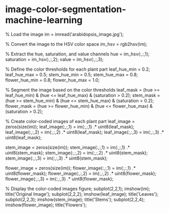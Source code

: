 # image-color-segmentation-machine-learning
 % Load the image
im = imread('arabidopsis_image.jpg');

% Convert the image to the HSV color space
im_hsv = rgb2hsv(im);

% Extract the hue, saturation, and value channels
hue = im_hsv(:,:,1);
saturation = im_hsv(:,:,2);
value = im_hsv(:,:,3);

% Define the color thresholds for each plant part
leaf_hue_min = 0.2; leaf_hue_max = 0.5;
stem_hue_min = 0.5; stem_hue_max = 0.8;
flower_hue_min = 0.8; flower_hue_max = 1.0;

% Segment the image based on the color thresholds
leaf_mask = (hue >= leaf_hue_min) & (hue <= leaf_hue_max) & (saturation > 0.2);
stem_mask = (hue >= stem_hue_min) & (hue <= stem_hue_max) & (saturation > 0.2);
flower_mask = (hue >= flower_hue_min) & (hue <= flower_hue_max) & (saturation > 0.2);

% Create color-coded images of each plant part
leaf_image = zeros(size(im));
leaf_image(:,:,1) = im(:,:,1) .* uint8(leaf_mask);
leaf_image(:,:,2) = im(:,:,2) .* uint8(leaf_mask);
leaf_image(:,:,3) = im(:,:,3) .* uint8(leaf_mask);

stem_image = zeros(size(im));
stem_image(:,:,1) = im(:,:,1) .* uint8(stem_mask);
stem_image(:,:,2) = im(:,:,2) .* uint8(stem_mask);
stem_image(:,:,3) = im(:,:,3) .* uint8(stem_mask);

flower_image = zeros(size(im));
flower_image(:,:,1) = im(:,:,1) .* uint8(flower_mask);
flower_image(:,:,2) = im(:,:,2) .* uint8(flower_mask);
flower_image(:,:,3) = im(:,:,3) .* uint8(flower_mask);

% Display the color-coded images
figure;
subplot(2,2,1); imshow(im); title('Original Image');
subplot(2,2,2); imshow(leaf_image); title('Leaves');
subplot(2,2,3); imshow(stem_image); title('Stems');
subplot(2,2,4); imshow(flower_image); title('Flowers');
